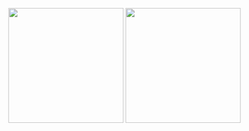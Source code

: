 <p>
<img align="center" src="https://github-readme-stats.anuraghazra1.vercel.app/api/top-langs/?username=FlyKite" height="230"/>
<img align="center" src="https://github-readme-stats.anuraghazra1.vercel.app/api?username=FlyKite&show_icons=true" height="230"/>
</p>
<!--
### Hi there 👋

**FlyKite/FlyKite** is a ✨ _special_ ✨ repository because its `README.md` (this file) appears on your GitHub profile.

Here are some ideas to get you started:

- 🔭 I’m currently working on ...
- 🌱 I’m currently learning ...
- 👯 I’m looking to collaborate on ...
- 🤔 I’m looking for help with ...
- 💬 Ask me about ...
- 📫 How to reach me: ...
- 😄 Pronouns: ...
- ⚡ Fun fact: ...
-->
